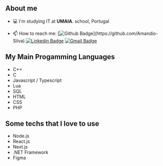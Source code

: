 ## About me

- 💻 I'm studying IT at  **UMAIA**. school, Portugal

- 📫 How to reach me: [![Github Badge](https://img.shields.io/badge/-Github-000?style=flat-square&logo=Github&logoColor=white&link=[https://github.com/giraudgabriel](https://github.com/Amandio-Silva))](https://github.com/Amandio-Silva)
[![Linkedin Badge](https://img.shields.io/badge/-LinkedIn-blue?style=flat-square&logo=Linkedin&logoColor=white&link=https://linkedin.com/in/amandio-fontes/)](https://linkedin.com/in/amandio-fontes/)
[![Gmail Badge](https://img.shields.io/badge/-Gmail-c14438?style=flat-square&logo=Gmail&logoColor=white&link=mailto:amandiofonres@icloud.com)](mailto:amandiofonres@icloud.com)

## My Main Progamming Languages
- C++
- C
- Javascript / Typescript
- Lua
- SQL
- HTML
- CSS
- PHP

## Some techs that I love to use
- Node.js
- React.js
- Next.js
- .NET Framework
- Figma
